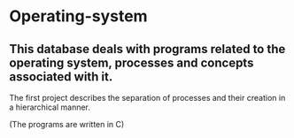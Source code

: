 # Operating-system

## This database deals with programs related to the operating system, processes and concepts associated with it.

The first project describes the separation of processes and their creation in a hierarchical manner.

(The programs are written in C)
